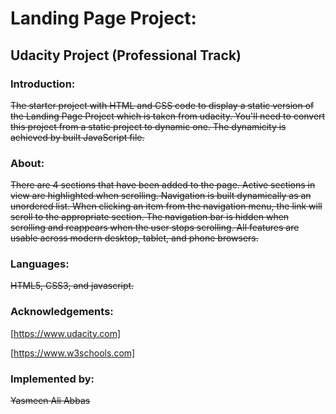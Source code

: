 # Landing Page Project:
## Udacity Project (Professional Track)
 
### Introduction:

 ~~The starter project with HTML and CSS code to display a static version of the Landing Page Project which is taken from udacity. You'll need to convert this project from a static project to dynamic one. The dynamicity is achieved by built JavaScript file.~~

### About:

 ~~There are 4 sections that have been added to the page. Active sections in view are highlighted when scrolling. Navigation is built dynamically as an unordered list. When clicking an item from the navigation menu, the link will scroll to the appropriate section. The navigation bar is hidden when scrolling and reappears when the user stops scrolling. All features are usable across modern desktop, tablet, and phone browsers.~~

### Languages:

 ~~HTML5, CSS3, and javascript.~~

### Acknowledgements:

[https://www.udacity.com]

[https://www.w3schools.com] 


### Implemented by:

 ~~Yasmeen Ali Abbas~~
